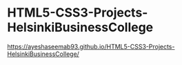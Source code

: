 # HTML5-CSS3-Projects-HelsinkiBusinessCollege
https://ayeshaseemab93.github.io/HTML5-CSS3-Projects-HelsinkiBusinessCollege/
